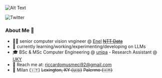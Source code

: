 ![Alt Text](https://giphy.com/gifs/scaler-official-monday-computer-laptop-scZPhLqaVOM1qG4lT9)

![Twitter](https://img.shields.io/twitter/url?url=https%3A%2F%2Ftwitter.com%2Fr_musmeci&style=flat-square&logo=twitter&label=r_musmeci&labelColor=blue&color=blue)

### **About Me 🤷**

- 🧑‍💻 senior computer vision vngineer @ [Enel](https://www.enel.com) ~~[NTT Data](https://it.nttdata.com)~~
- 🚀 currently learning/working/experimenting/developing on LLMs
- 🎓 BSc & MSc Computer Engineering @ [unipa](https://www.unipa.it) - Research Assistant @ [UKY](https://www.uky.edu) 
- 📧 Reach me at: riccardomusmeci92@gmail.com 
- 🏡 Milan (🇮🇹) ~~Lexington, KY (🇺🇸)~~ ~~Palermo (🇮🇹)~~

